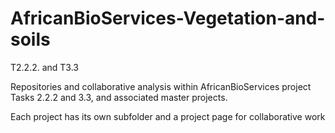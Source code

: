 # AfricanBioServices-Vegetation-and-soils
T2.2.2. and T3.3

Repositories and collaborative analysis within AfricanBioServices project Tasks 2.2.2 and 3.3, and associated master projects.

Each project has its own subfolder and a project page for collaborative work
